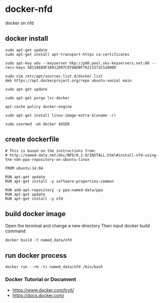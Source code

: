 # docker-nfd
docker on nfd

## docker install

```
sudo apt-get update
sudo apt-get install apt-transport-https ca-certificates

sudo apt-key adv --keyserver hkp://p80.pool.sks-keyservers.net:80 --recv-keys 58118E89F3A912897C070ADBF76221572C52609D

sudo vim /etc/apt/sources.list.d/docker.list
deb https://apt.dockerproject.org/repo ubuntu-xenial main

sudo apt-get update

sudo apt-get purge lxc-docker

apt-cache policy docker-engine

sudo apt-get install linux-image-extra-$(uname -r)

sudo usermod -aG docker $USER
```

## create dockerfile

```
# This is based on the instructions from:
# http://named-data.net/doc/NFD/0.2.0/INSTALL.html#install-nfd-using-the-ndn-ppa-repository-on-ubuntu-linux

FROM ubuntu:14.04

RUN apt-get update
RUN apt-get install -y software-properties-common

RUN add-apt-repository -y ppa:named-data/ppa
RUN apt-get update
RUN apt-get install -y nfd
```

## build docker image
Open the terminal and change a new directory
Then input docker build command

```
docker build -t named_data/nfd
```

## run docker process

```
docker run --rm -ti named_data/nfd /bin/bash
```

### Docker Tutorial or Document
* https://www.docker.com/tryit/
* https://docs.docker.com/
